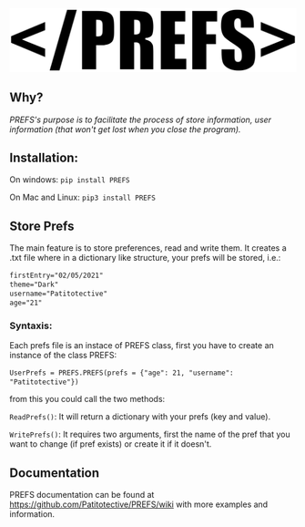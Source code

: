 <p align="center">
  <a href="https://prefs.readthedocs.io/en/latest/" target="blank">
  <img src="logo1.png" alt="PREFS Logo" /></a>
</p>

## Why?
_PREFS's purpose is to facilitate the process of store information, user information (that won't get lost when you close the program)._

## Installation:
On windows:
```pip install PREFS```

On Mac and Linux:
```pip3 install PREFS```

## Store Prefs
The main feature is to store preferences, read and write them.
It creates a .txt file where in a dictionary like structure, your prefs will be stored, i.e.:
```
firstEntry="02/05/2021"
theme="Dark"
username="Patitotective"
age="21"
```

### Syntaxis:
Each prefs file is an instace of PREFS class, first you have to create an instance of the class PREFS:
```
UserPrefs = PREFS.PREFS(prefs = {"age": 21, "username": "Patitotective"})
```
from this you could call the two methods:

```ReadPrefs()```: It will return a dictionary with your prefs (key and value).

```WritePrefs()```: It requires two arguments, first the name of the pref that you want to change (if pref exists) or create it if it doesn't.


## Documentation

PREFS documentation can be found at https://github.com/Patitotective/PREFS/wiki with more examples and information.
